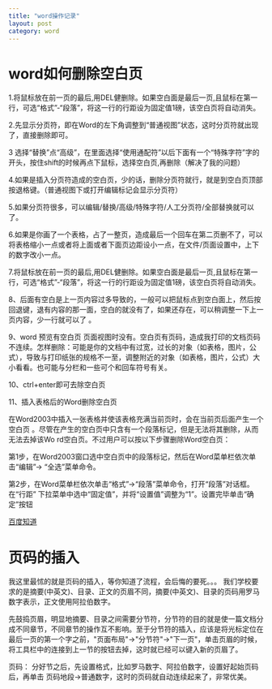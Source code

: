 ```yaml
---
title: "word操作记录"
layout: post
category: word
---
```


# word如何删除空白页
1.将鼠标放在前一页的最后,用DEL健删除。如果空白面是最后一页,且鼠标在第一行，可选“格式”-“段落”，将这一行的行距设为固定值1磅，该空白页将自动消失。

2.先显示分页符，即在Word的左下角调整到“普通视图”状态，这时分页符就出现了，直接删除即可。 

3 选择“替换”点“高级”，在里面选择“使用通配符”以后下面有一个“特殊字符”字的开头，按住shift的时候再点下鼠标，选择空白页,再删除（解决了我的问题）

4.如果是插入分页符造成的空白页，少的话，删除分页符就行，就是到空白页顶部按退格键。（普通视图下或打开编辑标记会显示分页符） 

5.如果分页符很多，可以编辑/替换/高级/特殊字符/人工分页符/全部替换就可以了。

6.如果是你画了一个表格，占了一整页，造成最后一个回车在第二页删不了，可以将表格缩小一点或者将上面或者下面页边距设小一点，在文件/页面设置中，上下的数字改小一点。

7.将鼠标放在前一页的最后,用DEL健删除。如果空白面是最后一页,且鼠标在第一行，可选“格式”-“段落”，将这一行的行距设为固定值1磅，该空白页将自动消失。

8、后面有空白是上一页内容过多导致的，一般可以把鼠标点到空白面上，然后按回退键，退有内容的那一面，空白的就没有了，如果还存在，可以稍调整一下上一页内容，少一行就可以了 。

9、word 预览有空白页 页面视图时没有。空白页有页码，造成我打印的文档页码不连续。怎样删除：可能是你的文档中有过宽，过长的对象（如表格，图片，公式），导致与打印纸张的规格不一至，调整附近的对象（如表格，图片，公式）大小看看。也可能与分栏和一些可个和回车符号有关。

10、ctrl+enter即可去除空白页

11、插入表格后的Word删除空白页 

在Word2003中插入一张表格并使该表格充满当前页时，会在当前页后面产生一个空白页
。尽管在产生的空白页中只含有一个段落标记，但是无法将其删除，从而无法去掉该Wo
rd空白页。不过用户可以按以下步骤删除Word空白页： 

第1步，在Word2003窗口选中空白页中的段落标记，然后在Word菜单栏依次单击“编辑”→
“全选”菜单命令。 

第2步，在Word菜单栏依次单击“格式”→“段落”菜单命令，打开“段落”对话框。在“行距”
下拉菜单中选中“固定值”，并将“设置值”调整为“1”。设置完毕单击“确定”按钮

[百度知道](http://zhidao.baidu.com/link?url=wZ1LlUhPu68Y-jPd22TJFrI_S-yyjsFxhDhbt0tRgBXIIcQjiRSRhyjl89FgBJbuyIP6aKPGBEkR1vfWCJ2h__)

# 页码的插入
我这里最怵的就是页码的插入，等你知道了流程，会后悔的要死。。。
我们学校要求的是摘要(中英文)、目录、正文的页眉不同，摘要(中英文)、目录的页码用罗马数字表示，正文使用阿拉伯数字。

先鼓捣页眉，明显地摘要、目录之间需要分节符，分节符的目的就是使一篇文档分成不同章节，不同章节的操作互不影响。至于分节符的插入，应该是将光标定位在最后一页的第一个字之前，"页面布局"->"分节符"->"下一页"，单击页眉的时候，将工具栏中的连接到上一节的按钮去掉，这时就已经可以键入新的页眉了。

页码： 分好节之后，先设置格式，比如罗马数字、阿拉伯数字，设置好起始页码后，再单击 页码地段->普通数字，这时的页码就自动连续起来了，非常优美。

